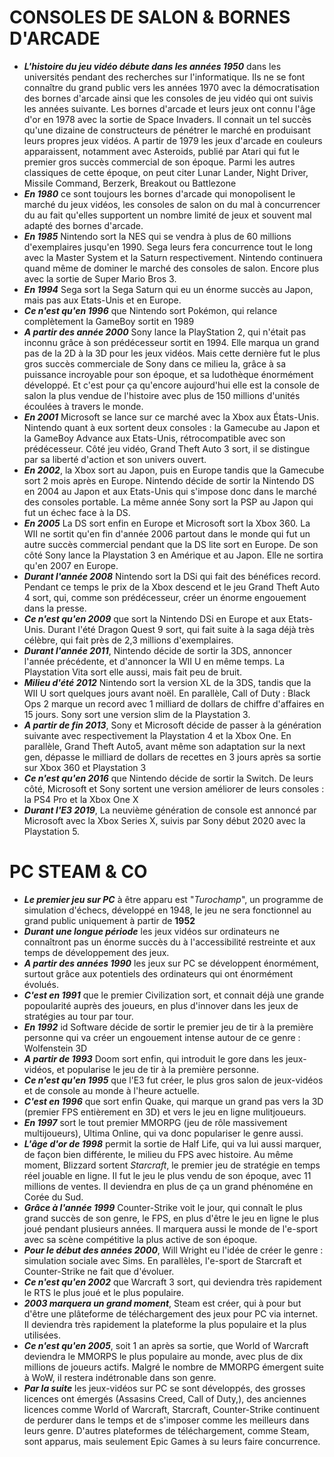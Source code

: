 # CONSOLES DE SALON & BORNES D'ARCADE

- **_L'histoire du jeu vidéo débute dans les années 1950_** dans les universités pendant des recherches sur l'informatique. Ils ne se font connaître du grand public vers les années 1970 avec la démocratisation des bornes d'arcade ainsi que les consoles de jeu vidéo qui ont suivis les années suivante.
Les bornes d'arcade et leurs jeux ont connu l'âge d'or en 1978 avec la sortie de Space Invaders. Il connait un tel succès qu'une dizaine de constructeurs de pénétrer le marché en produisant leurs propres jeux vidéos. A partir de 1979 les jeux d'arcade en couleurs apparaissent, notamment avec Asteroids, publié par Atari qui fut le premier gros succès commercial de son époque. Parmi les autres classiques de cette époque, on peut citer Lunar Lander, Night Driver, Missile Command, Berzerk, Breakout ou Battlezone
- **_En 1980_** ce sont toujours les bornes d'arcade qui monopolisent le marché du jeux vidéos, les consoles de salon on du mal à concurrencer du au fait qu'elles supportent un nombre limité de jeux et souvent mal adapté des bornes d'arcade.
- **_En 1985_** Nintendo sort la NES qui se vendra à plus de 60 millions d'exemplaires jusqu'en 1990. Sega leurs fera concurrence tout le long avec la Master System et la Saturn respectivement.
Nintendo continuera quand même de dominer le marché des consoles de salon. Encore plus avec la sortie de Super Mario Bros 3.
- **_En 1994_** Sega sort la Sega Saturn qui eu un énorme succès au Japon, mais pas aux Etats-Unis et en Europe.
- **_Ce n'est qu'en 1996_** que Nintendo sort Pokémon, qui relance complètement la GameBoy sortit en 1989
- **_A partir des année 2000_** Sony lance la PlayStation 2, qui n'était pas inconnu grâce à son prédécesseur sortit en 1994. Elle marqua un grand pas de la 2D à la 3D pour les jeux vidéos. Mais cette dernière fut le plus gros succès commerciale de Sony dans ce milieu la, grâce à sa puissance incroyable pour son époque, et sa ludothèque énormément développé. Et c'est pour ça qu'encore aujourd'hui elle est la console de salon la plus vendue de l'histoire avec plus de 150 millions d'unités écoulées à travers le monde.
- **_En 2001_** Microsoft se lance sur ce marché avec la Xbox aux États-Unis. Nintendo quant à eux sortent deux consoles : la Gamecube au Japon et la GameBoy Advance aux Etats-Unis, rétrocompatible avec son prédécesseur. Côté jeu vidéo, Grand Theft Auto 3 sort, il se distingue par sa liberté d'action et son univers ouvert.
- **_En 2002_**, la Xbox sort au Japon, puis en Europe tandis que la Gamecube sort 2 mois après en Europe.
Nintendo décide de sortir la Nintendo DS en 2004 au Japon et aux Etats-Unis qui s'impose donc dans le marché des consoles portable. La même année Sony sort la PSP au Japon qui fut un échec face à la DS.
- **_En 2005_** La DS sort enfin en Europe et Microsoft sort la Xbox 360.
La WII ne sortit qu'en fin d'année 2006 partout dans le monde qui fut un autre succès commercial pendant que la DS lite sort en Europe. De son côté Sony lance la Playstation 3 en Amérique et au Japon. Elle ne sortira qu'en 2007 en Europe. 
- **_Durant l'année 2008_** Nintendo sort la DSi qui fait des bénéfices record. Pendant ce temps le prix de la Xbox descend et le jeu Grand Theft Auto 4 sort, qui, comme son prédécesseur, créer un énorme engouement dans la presse.
- **_Ce n'est qu'en 2009_** que sort la Nintendo DSi en Europe et aux Etats-Unis. Durant l'été Dragon Quest 9 sort, qui fait suite à la saga déjà très célèbre, qui fait près de 2,3 millions d'exemplaires.
- **_Durant l'année 2011_**, Nintendo décide de sortir la 3DS, annoncer l'année précédente, et d'annoncer la WII U en même temps. La Playstation Vita sort elle aussi, mais fait peu de bruit.
- **_Milieu d'été 2012_** Nintendo sort la version XL de la 3DS, tandis que la WII U sort quelques jours avant noël. En parallèle, Call of Duty : Black Ops 2 marque un record avec 1 milliard de dollars de chiffre d'affaires en 15 jours. Sony sort une version slim de la Playstation 3.
- **_A partir de fin 2013_**, Sony et Microsoft décide de passer à la génération suivante avec respectivement la Playstation 4 et la Xbox One. En parallèle, Grand Theft Auto5, avant même son adaptation sur la next gen, dépasse le milliard de dollars de recettes en 3 jours après sa sortie sur Xbox 360 et Playstation 3
- **_Ce n'est qu'en 2016_** que Nintendo décide de sortir la Switch. De leurs côté, Microsoft et Sony sortent une version améliorer de leurs consoles : la PS4 Pro et la Xbox One X
- **_Durant l'E3 2019_**, La neuvième génération de console est annoncé par Microsoft avec la Xbox Series X, suivis par Sony début 2020 avec la Playstation 5.

# PC STEAM & CO

- **_Le premier jeu sur PC_** à être apparu est "_Turochamp_", un programme de simulation d'échecs, développé en 1948, le jeu ne sera fonctionnel au grand public uniquement à partir de **1952**
- **_Durant une longue période_** les jeux vidéos sur ordinateurs ne connaîtront pas un énorme succès du à l'accessibilité restreinte et aux temps de développement des jeux.
- **_A partir des années 1990_** les jeux sur PC se développent énormément, surtout grâce aux potentiels des ordinateurs qui ont énormément évolués.
- **_C'est en 1991_** que le premier Civilization sort, et connait déjà une grande popoularité auprès des joueurs, en plus d'innover dans les jeux de stratégies au tour par tour.
- **_En 1992_** id Software décide de sortir le premier jeu de tir à la première personne qui va créer un engouement intense autour de ce genre : Wolfenstein 3D
- **_A partir de 1993_** Doom sort enfin, qui introduit le gore dans les jeux-vidéos, et popularise le jeu de tir à la première personne.
- **_Ce n'est qu'en 1995_** que l'E3 fut créer, le plus gros salon de jeux-vidéos et de console au monde à l'heure actuelle.
- **_C'est en 1996_** que sort enfin Quake, qui marque un grand pas vers la 3D (premier FPS entièrement en 3D) et vers le jeu en ligne mulitjoueurs.
- **_En 1997_** sort le tout premier MMORPG (jeu de rôle massivement multijoueurs), Ultima Online, qui va donc populariser le genre aussi.
- **_L'âge d'or de 1998_** permit la sortie de Half Life, qui va lui aussi marquer, de façon bien différente, le milieu du FPS avec histoire. Au même moment, Blizzard sortent *Starcraft*, le premier jeu de stratégie en temps réel jouable en ligne. Il fut le jeu le plus vendu de son époque, avec 11 millions de ventes. Il deviendra en plus de ça un grand phénoméne en Corée du Sud.
- **_Grâce à l'année 1999_** Counter-Strike voit le jour, qui connaît le plus grand succès de son genre, le FPS, en plus d'être le jeu en ligne le plus joué pendant plusieurs années. Il marquera aussi le monde de l'e-sport avec sa scène compétitive la plus active de son époque.
- **_Pour le début des années 2000_**, Will Wright eu l'idée de créer le genre : simulation sociale avec Sims. En parallèles, l'e-sport de Starcraft et Counter-Strike ne fait que d'évoluer.
- **_Ce n'est qu'en 2002_** que Warcraft 3 sort, qui deviendra très rapidement le RTS le plus joué et le plus populaire.
- **_2003 marquera un grand moment_**, Steam est créer, qui à pour but d'être une plâteforme de téléchargement des jeux pour PC via internet. Il deviendra très rapidement la plateforme la plus populaire et la plus utilisées.
- **_Ce n'est qu'en 2005_**, soit 1 an après sa sortie, que World of Warcraft deviendra le MMORPS le plus populaire au monde, avec plus de dix millions de joueurs actifs. Malgré le nombre de MMORPG émergent suite à WoW, il restera indétronable dans son genre.
- **_Par la suite_** les jeux-vidéos sur PC se sont développés, des grosses licences ont émergés (Assasins Creed, Call of Duty,), des anciennes licences comme World of Warcraft, Starcraft, Counter-Strike continuent de perdurer dans le temps et de s'imposer comme les meilleurs dans leurs genre. D'autres plateformes de téléchargement, comme Steam, sont apparus, mais seulement Epic Games à su leurs faire concurrence. 
